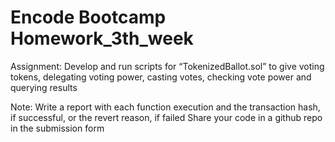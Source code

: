 # Encode Bootcamp Homework_3th_week

Assignment: Develop and run scripts for “TokenizedBallot.sol” to give voting tokens, delegating voting power, casting votes, checking vote power and querying results


Note: 
Write a report with each function execution and the transaction hash, if successful, or the revert reason, if failed
Share your code in a github repo in the submission form

